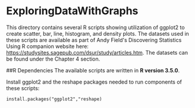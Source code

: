 # ExploringDataWithGraphs

This directory contains several R scripts showing utilization of ggplot2 to create scatter, bar, line, histogram, 
and density plots. The datasets used in these scripts are available as part of Andy Field's Discovering Statistics Using R
companion website here: https://studysites.sagepub.com/dsur/study/articles.htm. The datasets can be found under the Chapter 4
section.

##R Dependencies
The available scripts are written in **R version 3.5.0**.

Install ggplot2 and the reshape packages needed to run components of these scripts:
```
install.packages("ggplot2","reshape)
```
